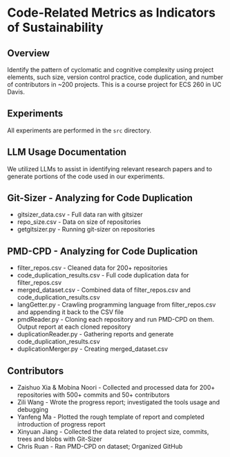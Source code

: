 # Code-Related Metrics as Indicators of Sustainability

## Overview
Identify the pattern of cyclomatic and cognitive complexity using project elements, such size, version control practice, code duplication, and number of contributors in ~200 projects. This is a course project for ECS 260 in UC Davis.

## Experiments
All experiments are performed in the `src` directory.

## LLM Usage Documentation
We utilized LLMs to assist in identifying relevant research papers and to generate portions of the code used in our experiments.

## Git-Sizer - Analyzing for Code Duplication
- gitsizer_data.csv - Full data ran with gitsizer
- repo_size.csv - Data on size of repositories
- getgitsizer.py - Running git-sizer on repositories

## PMD-CPD - Analyzing for Code Duplication
- filter_repos.csv - Cleaned data for 200+ repositories
- code_duplication_results.csv - Full code duplication data for filter_repos.csv
- merged_dataset.csv - Combined data of filter_repos.csv and code_duplication_results.csv
- langGetter.py - Crawling programming language from filter_repos.csv and appending it back to the CSV file
- pmdReader.py - Cloning each repository and run PMD-CPD on them. Output report at each cloned repository
- duplicationReader.py - Gathering reports and generate code_duplication_results.csv
- duplicationMerger.py - Creating merged_dataset.csv

## Contributors
- Zaishuo Xia & Mobina Noori - Collected and processed data for 200+ repositories with 500+ commits and 50+ contributors
- Zili Wang - Wrote the progress report; investigated the tools usage and debugging
- Yanfeng Ma - Plotted the rough template of report and completed introduction of progress report
- Xinyuan Jiang - Collected the data related to project size, commits, trees and blobs with Git-Sizer
- Chris Ruan - Ran PMD-CPD on dataset; Organized GitHub
